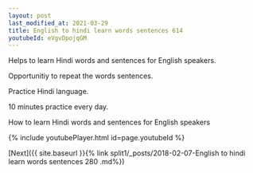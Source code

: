 ```yaml
---
layout: post
last_modified_at: 2021-03-29
title: English to hindi learn words sentences 614 
youtubeId: eVgvDpojqGM
---
```

 
 
Helps to learn Hindi words and sentences for English speakers.

Opportunitiy to repeat the words sentences. 

Practice Hindi language. 
 
10 minutes practice every day. 
 
How to learn Hindi words and sentences for English speakers 
 
{% include youtubePlayer.html id=page.youtubeId %}
 
 
[Next]({{ site.baseurl }}{% link  split1/_posts/2018-02-07-English to hindi learn words sentences 280 .md%})
 
